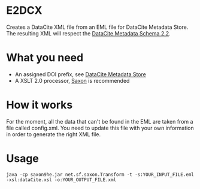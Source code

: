 E2DCX
=====
Creates a DataCite XML file from an EML file for DataCite Metadata Store.
The resulting XML will respect the [DataCite Metadata Schema 2.2](http://schema.datacite.org/meta/kernel-2.2/metadata.xsd).

What you need
=============
 * An assigned DOI prefix, see [DataCite Metadata Store](https://mds.datacite.org/)
 * A XSLT 2.0 processor, [Saxon](http://saxon.sourceforge.net/#F9.4HE) is recommended

How it works
============
For the moment, all the data that can't be found in the EML are taken from a file called config.xml.
You need to update this file with your own information in order to generate the right XML file.

Usage
===== 
 ```
 java -cp saxon9he.jar net.sf.saxon.Transform -t -s:YOUR_INPUT_FILE.eml -xsl:dataCite.xsl -o:YOUR_OUTPUT_FILE.xml
 ```